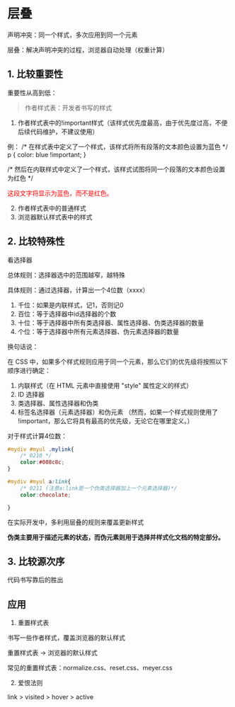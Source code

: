 # 层叠

声明冲突：同一个样式，多次应用到同一个元素


层叠：解决声明冲突的过程，浏览器自动处理（权重计算）


## 1. 比较重要性
重要性从高到低：

>作者样式表：开发者书写的样式

1) 作者样式表中的!important样式（该样式优先度最高，由于优先度过高，不便后续代码维护，不建议使用）

例：
/* 在样式表中定义了一个样式，该样式将所有段落的文本颜色设置为蓝色 */
p {
    color: blue !important;
}

/* 然后在内联样式中定义了一个样式，该样式试图将同一个段落的文本颜色设置为红色 */
<p style="color: red;">这段文字将显示为蓝色，而不是红色。</p>

2) 作者样式表中的普通样式
3) 浏览器默认样式表中的样式


## 2. 比较特殊性

看选择器

总体规则：选择器选中的范围越窄，越特殊

具体规则：通过选择器，计算出一个4位数（xxxx）

1. 千位：如果是内联样式，记1，否则记0
2. 百位：等于选择器中id选择器的个数
3. 十位：等于选择器中所有类选择器、属性选择器、伪类选择器的数量
4. 个位：等于选择器中所有元素选择器、伪元素选择器的数量 

换句话说：

在 CSS 中，如果多个样式规则应用于同一个元素，那么它们的优先级将按照以下顺序进行确定：

1. 内联样式（在 HTML 元素中直接使用 "style" 属性定义的样式）
2. ID 选择器
3. 类选择器、属性选择器和伪类
4. 标签名选择器（元素选择器）和伪元素
（然而，如果一个样式规则使用了 !important，那么它将具有最高的优先级，无论它在哪里定义。）

对于样式计算4位数：
```css
#mydiv #myul .mylink{
    /* 0210 */
    color:#008c8c;
}

#mydiv #myul a:link{
    /* 0211 (注意a:link是一个伪类选择器加上一个元素选择器)*/
    color:chocolate;

}
```

在实际开发中，多利用层叠的规则来覆盖更新样式


**伪类主要用于描述元素的状态，而伪元素则用于选择并样式化文档的特定部分。** 


## 3. 比较源次序

代码书写靠后的胜出


## 应用

1. 重置样式表

书写一些作者样式，覆盖浏览器的默认样式

重置样式表 -> 浏览器的默认样式

常见的重置样式表：normalize.css、reset.css、meyer.css


2. 爱恨法则

link > visited > hover > active



